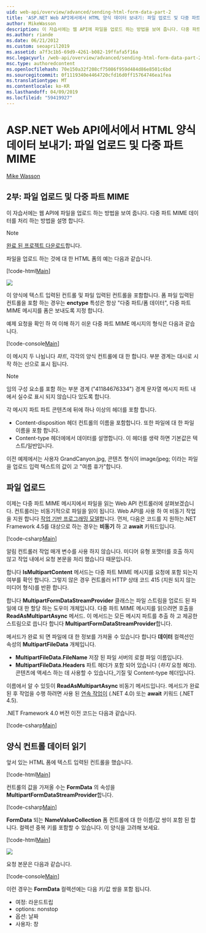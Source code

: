 ```yaml
---
uid: web-api/overview/advanced/sending-html-form-data-part-2
title: 'ASP.NET Web API에서에서 HTML 양식 데이터 보내기: 파일 업로드 및 다중 파트 MIME-ASP.NET 4.x'
author: MikeWasson
description: 이 자습서에는 웹 API에 파일을 업로드 하는 방법을 보여 줍니다. 다중 파트 MIME 데이터를 처리 하는 방법을 설명 합니다.
ms.author: riande
ms.date: 06/21/2012
ms.custom: seoapril2019
ms.assetid: a7f3c1b5-69d9-4261-b082-19ffafa5f16a
msc.legacyurl: /web-api/overview/advanced/sending-html-form-data-part-2
msc.type: authoredcontent
ms.openlocfilehash: 70e150a32f208cf75086f959d484d86e8501c6bd
ms.sourcegitcommit: 0f1119340e4464720cfd16d0ff15764746ea1fea
ms.translationtype: MT
ms.contentlocale: ko-KR
ms.lasthandoff: 04/09/2019
ms.locfileid: "59419927"
---
```

# <a name="sending-html-form-data-in-aspnet-web-api-file-upload-and-multipart-mime"></a>ASP.NET Web API에서에서 HTML 양식 데이터 보내기: 파일 업로드 및 다중 파트 MIME

[Mike Wasson](https://github.com/MikeWasson)

## <a name="part-2-file-upload-and-multipart-mime"></a>2부: 파일 업로드 및 다중 파트 MIME

이 자습서에는 웹 API에 파일을 업로드 하는 방법을 보여 줍니다. 다중 파트 MIME 데이터를 처리 하는 방법을 설명 합니다.

> [!NOTE]
> [완료 된 프로젝트 다운로드](https://code.msdn.microsoft.com/ASPNET-Web-API-File-Upload-a8c0fb0d)합니다.


파일을 업로드 하는 것에 대 한 HTML 폼의 예는 다음과 같습니다.

[!code-html[Main](sending-html-form-data-part-2/samples/sample1.html)]

![](sending-html-form-data-part-2/_static/image1.png)

이 양식에 텍스트 입력된 컨트롤 및 파일 입력된 컨트롤을 포함합니다. 폼 파일 입력된 컨트롤을 포함 하는 경우는 **enctype** 특성은 항상 &quot;다중 파트/폼 데이터&quot;, 다중 파트 MIME 메시지를 폼은 보내도록 지정 합니다.

예제 요청을 확인 하 여 이해 하기 쉬운 다중 파트 MIME 메시지의 형식은 다음과 같습니다.

[!code-console[Main](sending-html-form-data-part-2/samples/sample2.cmd)]

이 메시지 두 나뉩니다 *파트*, 각각의 양식 컨트롤에 대 한 합니다. 부분 경계는 대시로 시작 하는 선으로 표시 됩니다.

> [!NOTE]
> 임의 구성 요소를 포함 하는 부분 경계 (&quot;41184676334&quot;) 경계 문자열 메시지 파트 내에서 실수로 표시 되지 않습니다 있도록 합니다.


각 메시지 파트 파트 콘텐츠에 뒤에 하나 이상의 헤더를 포함 합니다.

- Content-disposition 헤더 컨트롤의 이름을 포함합니다. 또한 파일에 대 한 파일 이름을 포함 합니다.
- Content-type 헤더에에서 데이터를 설명합니다. 이 헤더를 생략 하면 기본값은 텍스트/일반입니다.

이전 예제에서는 사용자 GrandCanyon.jpg, 콘텐츠 형식이 image/jpeg; 이라는 파일을 업로드 입력 텍스트의 값이 고 &quot;여름 휴가&quot;합니다.

## <a name="file-upload"></a>파일 업로드

이제는 다중 파트 MIME 메시지에서 파일을 읽는 Web API 컨트롤러에 살펴보겠습니다. 컨트롤러는 비동기적으로 파일을 읽이 됩니다. Web API를 사용 하 여 비동기 작업을 지원 합니다 [작업 기반 프로그래밍 모델](https://msdn.microsoft.com/library/dd460693.aspx)합니다. 먼저, 다음은 코드를 지 원하는.NET Framework 4.5를 대상으로 하는 경우는 **비동기** 하 고 **await** 키워드입니다.

[!code-csharp[Main](sending-html-form-data-part-2/samples/sample3.cs)]

알림 컨트롤러 작업 매개 변수를 사용 하지 않습니다. 미디어 유형 포맷터를 호출 하지 않고 작업 내에서 요청 본문을 처리 했습니다 때문입니다.

합니다 **IsMultipartContent** 메서드는 다중 파트 MIME 메시지를 요청에 포함 되는지 여부를 확인 합니다. 그렇지 않은 경우 컨트롤러 HTTP 상태 코드 415 (지원 되지 않는 미디어 형식)를 반환 합니다.

합니다 **MultipartFormDataStreamProvider** 클래스는 파일 스트림을 업로드 된 파일에 대 한 할당 하는 도우미 개체입니다. 다중 파트 MIME 메시지를 읽으려면 호출을 **ReadAsMultipartAsync** 메서드. 이 메서드는 모든 메시지 파트를 추출 하 고 제공한 스트림으로 씁니다 합니다 **MultipartFormDataStreamProvider**합니다.

메서드가 완료 되 면 파일에 대 한 정보를 가져올 수 있습니다 합니다 **데이터** 컬렉션인 속성의 **MultipartFileData** 개체입니다.

- **MultipartFileData.FileName** 저장 된 파일 서버의 로컬 파일 이름입니다.
- **MultipartFileData.Headers** 파트 헤더가 포함 되어 있습니다 (*하지* 요청 헤더). 콘텐츠에 액세스 하는 데 사용할 수 있습니다\_기질 및 Content-type 헤더입니다.

이름에서 알 수 있듯이 **ReadAsMultipartAsync** 비동기 메서드입니다. 메서드가 완료 된 후 작업을 수행 하려면 사용 된 [연속 작업이](https://msdn.microsoft.com/library/ee372288.aspx) (.NET 4.0) 또는 **await** 키워드 (.NET 4.5).

.NET Framework 4.0 버전 이전 코드는 다음과 같습니다.

[!code-csharp[Main](sending-html-form-data-part-2/samples/sample4.cs)]

## <a name="reading-form-control-data"></a>양식 컨트롤 데이터 읽기

앞서 있는 HTML 폼에 텍스트 입력된 컨트롤을 했습니다.

[!code-html[Main](sending-html-form-data-part-2/samples/sample5.html)]

컨트롤의 값을 가져올 수는 **FormData** 의 속성을 **MultipartFormDataStreamProvider**합니다.

[!code-csharp[Main](sending-html-form-data-part-2/samples/sample6.cs?highlight=15)]

**FormData** 되는 **NameValueCollection** 폼 컨트롤에 대 한 이름/값 쌍이 포함 된 합니다. 컬렉션 중복 키를 포함할 수 있습니다. 이 양식을 고려해 보세요.

[!code-html[Main](sending-html-form-data-part-2/samples/sample7.html)]

![](sending-html-form-data-part-2/_static/image2.png)

요청 본문은 다음과 같습니다.

[!code-console[Main](sending-html-form-data-part-2/samples/sample8.cmd)]

이런 경우는 **FormData** 컬렉션에는 다음 키/값 쌍을 포함 됩니다.

- 여정: 라운드트립
- options: nonstop
- 옵션: 날짜
- 사용자: 창
